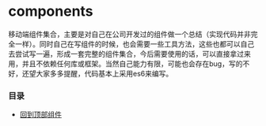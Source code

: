 # components
移动端组件集合，主要是对自己在公司开发过的组件做一个总结（实现代码并非完全一样）。同时自己在写组件的时候，也会需要一些工具方法，这些也都可以自己去尝试写一遍，形成一套完整的组件集合，今后需要使用的话，可以直接拿过来用，并且不依赖任何库或框架。当然自己能力有限，可能也会存在bug，写的不好，还望大家多多提醒，代码基本上采用es6来编写。
### 目录
- [回到顶部组件](https://github.com/andyChenAn/components/blob/master/components/backToTop)